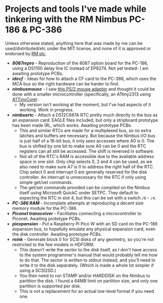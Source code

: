 Projects and tools I've made while tinkering with the RM Nimbus PC-186 & PC-386
===============================================================================

Unless otherwise stated, anything here that was made by me can be used/distributed/etc under the MIT license, and none of it is approved or endorsed by [RM plc](https://www.rm.com/).

* ***8087repro*** - Reproduction of the 8087 option board for the PC-186, using a DS1100 delay line IC instead of EP8274. Not yet tested- I am awaiting prototype PCBs.
* ***idecf*** - Ideas for how to attach a CF card to the PC-386, which uses the MCA bus so the right hardware can be harder to find.
* ***nimbusmouse*** - I saw [this PS/2 mouse adaptor](https://www.thenimbus.co.uk/upgrades-and-maintenance/ps2mouse) and thought it could be done with a smaller microcontroller (specifically, an ATtiny2313 using [ATTinyCore](https://github.com/SpenceKonde/ATTinyCore)).
  * My version isn't working at the moment, but I've had aspects of it working. Work in progress.
* ***nimbusrtc*** - Attach a DS12C887A RTC pretty much directly to the bus as an expansion card. EAGLE files included, but only a stripboard prototype has been made IRL, which works. Awaiting prototype PCBs.
  * This and similar RTCs are made for a multiplexed bus, so no extra latches and buffers are necessary. But because the Nimbus I/O bus is just half of a 16-bit bus, it only sees accesses where A0 is 0. The bus is shifted by one bit to make sure A0 can be 0 and the RTC registers can all still be accessed. The shift is reversed in software.
  * Not all of the RTC's RAM is accessible due to the available address space in one slot. Only chip selects 0, 2 and 4 can be used, as we also need to make sure A7 is 0 to address the right half of the RTC. Chip select 0 and interrupt 0 are generally reserved for the disk controller. An interrupt is unnecessary for the RTC if only using simple get/set commands.
  * The get/set commands provided can be compiled on the Nimbus itself using Microsoft QuickC under SETPC. They default to expecting the RTC in slot 4, but this can be set with a switch ```/0``` - ```/4```.
* ***PC-386 RAM*** - Incomplete attempts at reproducing a decent size memory module for the PC-386.
* ***Piconet transceiver*** - Facilitates connecting a microcontroller to Piconet. Awaiting prototype PCBs.
* ***piexpansion*** - Put a Raspberry Pi Pico W with an SD card on the PC-186 expansion bus, to hopefully emulate any physical expansion card, even the disk controller. Awaiting prototype PCBs.
* ***reink*** - Generate block 0 for SCSI disks of any geometry, so you're not restricted to the few models in HDFORM.
  * This doesn't write the sector to the disk itself, as I don't have access to the system programmer's manual that would probably tell me how to do that. The sector is written to stdout instead, and you'll need to write it to the disk separately. (Which is made a whole lot simpler if using a SCSI2SD.)
  * You then need to run STAMP and/or HARDDISK on the Nimbus to partition the disk. I found a 64MB limit on partition size, and only one partition is supported per disk.
  * This is not a replacement for an actual low-level format if you need one.
